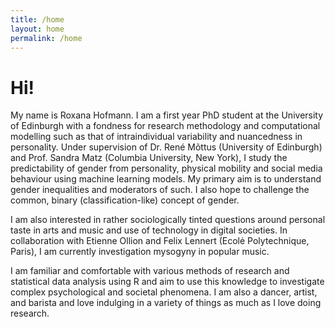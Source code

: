 ```yaml
---
title: /home
layout: home
permalink: /home
---
```


# Hi!

My name is Roxana Hofmann. I am a first year PhD student at the University of Edinburgh with a fondness for research methodology and computational modelling such as that of intraindividual variability and nuancedness in personality. Under supervision of Dr. René Mõttus (University of Edinburgh) and Prof. Sandra Matz (Columbia University, New York), I study the predictability of gender from personality, physical mobility and social media behaviour using machine learning models. My primary aim is to understand gender inequalities and moderators of such. I also hope to challenge the common, binary (classification-like) concept of gender.

I am also interested in rather sociologically tinted questions around personal taste in arts and music and use of technology in digital societies. In collaboration with Etienne Ollion and Felix Lennert (Ecolė Polytechnique, Paris), I am currently investigation mysogyny in popular music.

I am familiar and comfortable with various methods of research and statistical data analysis using R and aim to use this knowledge to investigate complex psychological and societal phenomena. I am also a dancer, artist, and barista and love indulging in a variety of things as much as I love doing research.

